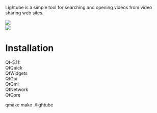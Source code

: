 Lightube is a simple tool for searching and opening videos from video sharing web sites.  

![](https://gitlab.com/sebaro/Lightube/raw/master/Images/screenshot1.png)  
![](https://gitlab.com/sebaro/Lightube/raw/master/Images/screenshot2.png)  

# Installation  

Qt-5.11:  
QtQuick  
QtWidgets  
QtGui  
QtQml  
QtNetwork  
QtCore

qmake
make
./lightube
